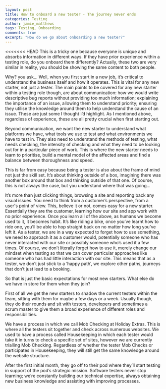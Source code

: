 ```yaml
---
layout: post
title: How to onboard a new tester - The journey never ends
categories: Testing
author: jamie_matthews
tags: Testing, Onboarding
comments: true
excerpt: "How do we go about onboarding a new tester?"
---
```


<<<<<<< HEAD
This is a tricky one because everyone is unique and absorbs information in different ways. If they have prior experience within a testing role, do you onboard them differently?
Actually, these two are very similar in reality, you should be showing the same content to both people.

Why? you ask... Well, when you first start in a new job, it’s critical to understand the business itself and how it operates. This is vital for any new starter, not just a tester. The main points to be covered for any new starter within a testing role though, are about communication: how we would write descriptive bug reports without providing too much information; explaining the importance of an issue, allowing them to understand priority; ensuring they utilise the knowledge around them to help understand the cause of an issue. These are just some I thought I’d highlight. As I mentioned above, regardless of experience, these are all pretty crucial when first starting out.

Beyond communication, we want the new starter to understand what platforms we have, what tools we use to test and what environments we have to test in. They also need to understand the methods of testing, what needs checking, the intensity of checking and what they need to be looking out for in a particular piece of work. This is where the new starter needs to learn to prioritise, build a mental model of the affected areas and find a balance between thoroughness and speed.

This is far from easy because being a tester is also about the frame of mind not just the skill set. It’s about thinking outside of a box, imagining there was another box around that box and thinking outside of that one. Of course, this is not always the case, but you understand where that was going...

It’s more than just clicking things, browsing a site and reporting back any visual issues. You need to think from a customer’s perspective, from a user's point of view. This, believe it or not, comes easy for a new starter. Essentially they are the customer, learning how our site and app work with no prior experience. Once you learn all of the above, as humans we become used to it, it becomes habit. It’s like riding a bike, once you’ve learnt how to ride one, you’ll be able to hop straight back on no matter how long you’ve left it. As a tester, we are in a way expected to forget how to use something, we need to approach it as a customer would, potentially someone who has never interacted with our site or possibly someone who’s used it a few times. Of course, we don’t literally forget how to use it, merely change our mindset when testing so that we can cover particular approaches like someone who has had little interaction with our site. This means that as a tester, we don’t just stick to a ‘happy path’, we explore other paths, journeys that don’t just lead to a booking.

So that is just the basic expectations for most new starters. What else do we have in store for them when they join?

First of all we get the new starters to shadow the current testers within the team, sitting with them for maybe a few days or a week. Usually though, they do their rounds and sit with testers, developers and sometimes a scrum master to give them a broad experience of different roles and responsibilities.

We have a process in which we call Mob Checking at Holiday Extras. This is where all the testers sit together and check across numerous websites. We used to have a process called Housekeeping in which each tester would take it in turns to check a specific set of sites, however we are currently trialling Mob Checking. Regardless of whether the tester Mob Checks or participates in Housekeeping, they will still get the same knowledge around the website structure. 

After the first initial month, they go off to their pod where they’ll start testing in support of the pod’s strategic mission. Software testers never stop learning; we’re constantly building our technical expertise, always obtaining new business knowledge and assisting with improving processes.
